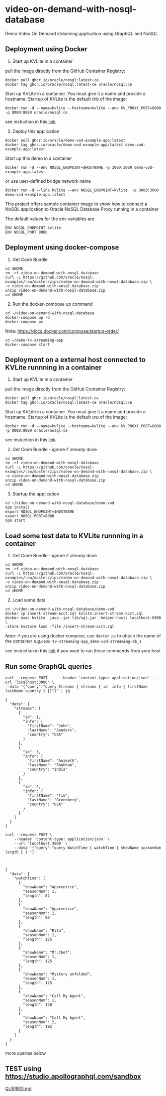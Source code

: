 # video-on-demand-with-nosql-database
Demo Video On Demand streaming application using GraphQL and NoSQL

## Deployment using Docker
1. Start up KVLite in a container

pull the image directly from the GitHub Container Registry:

```shell
docker pull ghcr.io/oracle/nosql:latest-ce
docker tag ghcr.io/oracle/nosql:latest-ce oracle/nosql:ce
```

Start up KVLite in a container. You must give it a name and provide a hostname. Startup of
KVLite is the default `CMD` of the image:

```shell
docker run -d --name=kvlite --hostname=kvlite --env KV_PROXY_PORT=8080 -p 8080:8080 oracle/nosql:ce
```

see instuction in this [link](https://github.com/oracle/docker-images/tree/main/NoSQL)

2. Deploy this application

````shell
docker pull ghcr.io/oracle/demo-vod-example-app:latest
docker tag ghcr.io/oracle/demo-vod-example-app:latest demo-vod-example-app:latest
````

Start up this demo in a container 

````shell
docker run -d --env NOSQL_ENDPOINT=$HOSTNAME -p 3000:3000 demo-vod-example-app:latest
````

or use user-defined bridge network name

````shell
docker run -d --link kvlite --env NOSQL_ENDPOINT=kvlite  -p 3000:3000 demo-vod-example-app:latest
````


This project offers sample container image to show how to connect a NoSQL application to Oracle NoSQL Database Proxy running in a container

The default values for the env variables are
````
ENV NOSQL_ENDPOINT kvlite
ENV NOSQL_PORT 8080
````

## Deployment using docker-compose

1.  Get Code Bundle

````shell
cd $HOME
rm -rf video-on-demand-with-nosql-database
curl -L https://github.com/oracle/nosql-examples/raw/master/zips/video-on-demand-with-nosql-database.zip \
-o video-on-demand-with-nosql-database.zip
unzip video-on-demand-with-nosql-database.zip
cd $HOME
````

2.  Run the docker-compose up command


````shell
cd ~/video-on-demand-with-nosql-database
docker-compose up -d
docker-compose ps
````

Note: https://docs.docker.com/compose/startup-order/

````shell
cd ~/demo-tv-streaming-app
docker-compose start
````


## Deployment on a external host connected to KVLite runnning in a container

1. Start up KVLite in a container

pull the image directly from the GitHub Container Registry:

```shell
docker pull ghcr.io/oracle/nosql:latest-ce
docker tag ghcr.io/oracle/nosql:latest-ce oracle/nosql:ce
```

Start up KVLite in a container. You must give it a name and provide a hostname. Startup of
KVLite is the default `CMD` of the image:

```shell
docker run -d --name=kvlite --hostname=kvlite --env KV_PROXY_PORT=8080 -p 8080:8080 oracle/nosql:ce
```

see instuction in this [link](https://github.com/oracle/docker-images/tree/main/NoSQL)

2. Get Code Bundle - ignore if already done

````shell
cd $HOME
rm -rf video-on-demand-with-nosql-database
curl -L https://github.com/oracle/nosql-examples/raw/master/zips/video-on-demand-with-nosql-database.zip \
-o video-on-demand-with-nosql-database.zip
unzip video-on-demand-with-nosql-database.zip
cd $HOME
````

3. Startup the application

````shell
cd ~/video-on-demand-with-nosql-database/demo-vod
npm install 
export NOSQL_ENDPOINT=$HOSTNAME
export NOSQL_PORT=8080
npm start
````


## Load some test data to KVLite runnning in a container

1.  Get Code Bundle - ignore if already done

````shell
cd $HOME
rm -rf video-on-demand-with-nosql-database
curl -L https://github.com/oracle/nosql-examples/raw/master/zips/video-on-demand-with-nosql-database.zip \
-o video-on-demand-with-nosql-database.zip
unzip video-on-demand-with-nosql-database.zip
cd $HOME
````

2.  Load some data


````shell
cd ~/video-on-demand-with-nosql-database/demo-vod
docker cp insert-stream-acct.sql kvlite:insert-stream-acct.sql
docker exec kvlite  java -jar lib/sql.jar -helper-hosts localhost:5000 \
-store kvstore load -file /insert-stream-acct.sql
````
*Note*: if you are using docker compose, use `docker ps` to obtain the name of the container e.g.`demo-tv-streaming-app_demo-vod-streaming-db_1` 


see instuction in this [link](https://github.com/oracle/docker-images/tree/main/NoSQL#using-oracle-nosql-command-line-from-an-external-host)
if you want to run those commands from your host

## Run some GraphQL queries

````shell
curl --request POST     --header 'content-type: application/json' --url 'localhost:3000' \
--data '{"query":"query Streams { streams { id  info { firstName  lastName country } }}"}' | jq
````
````
{
  "data": {
    "streams": [
      {
        "id": 1,
        "info": {
          "firstName": "John",
          "lastName": "Sanders",
          "country": "USA"
        }
      },
      {
        "id": 3,
        "info": {
          "firstName": "Aniketh",
          "lastName": "Shubham",
          "country": "India"
        }
      },
      {
        "id": 2,
        "info": {
          "firstName": "Tim",
          "lastName": "Greenberg",
          "country": "USA"
        }
      }
    ]
  }
}
````


````shell
curl --request POST \
    --header 'content-type: application/json' \
    --url 'localhost:3000' \
    --data '{"query":"query WatchTime { watchTime { showName seasonNum length } } "}'
````
````


{
  "data": {
    "watchTime": [
      {
        "showName": "Apprentice",
        "seasonNum": 1,
        "length": 82
      },
      {
        "showName": "Apprentice",
        "seasonNum": 2,
        "length": 96
      },
      {
        "showName": "Rita",
        "seasonNum": 1,
        "length": 125
      },
      {
        "showName": "Mr.Chef",
        "seasonNum": 1,
        "length": 125
      },
      {
        "showName": "Mystery unfolded",
        "seasonNum": 1,
        "length": 125
      },
      {
        "showName": "Call My Agent",
        "seasonNum": 1,
        "length": 158
      },
      {
        "showName": "Call My Agent",
        "seasonNum": 2,
        "length": 192
      }
    ]
  }
}
````

more queries below


## TEST using https://studio.apollographql.com/sandbox 

[QUERIES.md](./QUERIES.md)
